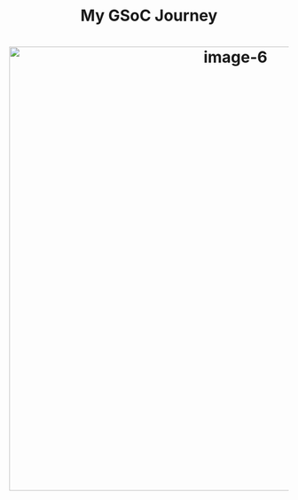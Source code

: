 <h1 align="center">
    <br>
    My GSoC Journey
    <br>
</h1>

<h1 align="center">

<a href="https://ibb.co/6P5smr9"><img src="https://i.ibb.co/0M3Jcm4/image-6.jpg" alt="image-6" width="800" border="0"></a>
</h1>
